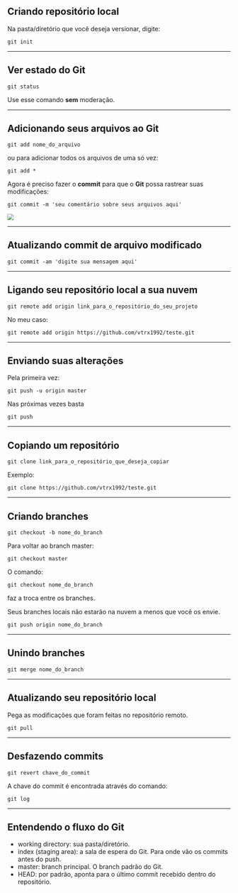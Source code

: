 ## Criando repositório local

Na pasta/diretório que você deseja versionar, digite:

```
git init
```



------

## Ver estado do Git

```
git status
```



Use esse comando **sem** moderação.

------

## Adicionando seus arquivos ao Git

```
git add nome_do_arquivo
```



ou para adicionar todos os arquivos de uma só vez:

```
git add *
```



Agora é preciso fazer o **commit** para que o **Git** possa rastrear suas modificações:

```
git commit -m 'seu comentário sobre seus arquivos aqui'
```



<img src="https://pythonacademy.com.br/assets/posts/fluxo-git/fluxo-git.png" style="zoom: 85%;" />



------

## Atualizando commit de arquivo modificado

```
git commit -am 'digite sua mensagem aqui'
```



------

## Ligando seu repositório local a sua nuvem

```
git remote add origin link_para_o_repositório_do_seu_projeto
```



No meu caso:

```
git remote add origin https://github.com/vtrx1992/teste.git
```



------

## Enviando suas alterações

Pela primeira vez:

```
git push -u origin master
```



Nas próximas vezes basta

```
git push
```



------

## Copiando um repositório

```
git clone link_para_o_repositório_que_deseja_copiar
```



Exemplo:

```
git clone https://github.com/vtrx1992/teste.git
```



------

## Criando branches

```
git checkout -b nome_do_branch
```



Para voltar ao branch master:

```
git checkout master
```



O comando:

```
git checkout nome_do_branch
```



faz a troca entre os branches.

Seus branches locais não estarão na nuvem a menos que você os envie.

```
git push origin nome_do_branch
```



------

## Unindo branches

```
git merge nome_do_branch
```



------

## Atualizando seu repositório local

Pega as modificações que foram feitas no repositório remoto.

```
git pull
```



------

## Desfazendo commits

```
git revert chave_do_commit
```



A chave do commit é encontrada através do comando:

```
git log
```



------

## Entendendo o fluxo do Git

- working directory: sua pasta/diretório.
- index (staging area): a sala de espera do Git. Para onde vão os commits antes do push.
- master: branch principal. O branch padrão do Git.
- HEAD: por padrão, aponta para o último commit recebido dentro do repositório.